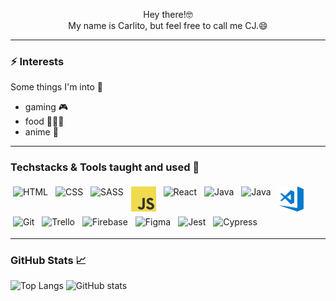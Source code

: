 <p align="center">
  Hey there!🤓
  </br>
  My name is Carlito, but feel free to call me CJ.😄
</p>

---

### :zap: Interests
Some things I'm into 🥵
- gaming 🎮
- food 🥵🍜😩
- anime 🦑

---

### Techstacks & Tools taught and used 🧰
<p >
 <img src="https://img.icons8.com/color/480/000000/html-5--v1.png" alt="HTML" height="40" style="vertical-align:top; margin:4px"  height="40" style="vertical-align:top; margin:4px">
 <img src="https://img.icons8.com/color/48/000000/css3.png" height="40" style="vertical-align:top; margin:4px" alt="CSS" height="40" style="vertical-align:top; margin:4px">
<img src="https://img.icons8.com/color/48/000000/sass.png" alt="SASS" height="40" style="vertical-align:top; margin:4px">
 <img src="https://raw.githubusercontent.com/github/explore/80688e429a7d4ef2fca1e82350fe8e3517d3494d/topics/javascript/javascript.png" alt="Javascript" height="40" style="vertical-align:top; margin:4px">
 <img src="https://img.icons8.com/plasticine/100/000000/react.png" alt="React" height="40" style="vertical-align:top; margin:4px">
 <img src="https://img.icons8.com/color/48/000000/java-coffee-cup-logo.png" alt="Java" height="40" style="vertical-align:top; margin:4px">
<img src="https://img.icons8.com/color/48/000000/intellij-idea.png" alt="Java" height="40" style="vertical-align:top; margin:4px">
 <img src="https://raw.githubusercontent.com/github/explore/80688e429a7d4ef2fca1e82350fe8e3517d3494d/topics/visual-studio-code/visual-studio-code.png" alt="VS Code" height="40" style="vertical-align:top; margin:4px">
  <img src="https://img.icons8.com/color/48/000000/git.png" alt="Git" height="40" style="vertical-align:top; margin:4px">
<img src="https://img.icons8.com/color/48/000000/trello.png" alt="Trello" height="40" style="vertical-align:top; margin:4px">
<img src="https://img.icons8.com/color/48/000000/firebase.png" alt="Firebase" height="40" style="vertical-align:top; margin:4px">
 <img src="https://img.icons8.com/doodle/48/000000/figma.png" alt="Figma" height="40" style="vertical-align:top; margin:4px">
 <img src=https://cdn.freebiesupply.com/logos/large/2x/jest-logo-png-transparent.png alt="Jest" height="40" style="vertical-align:top; margin:4px">
  <img src=https://upload.wikimedia.org/wikipedia/commons/a/a4/Cypress.png alt="Cypress" height="40" style="vertical-align:top; margin:4px">
</p>

---
### GitHub Stats 📈
![Top Langs](https://github-readme-stats.vercel.app/api/top-langs/?username=carlito-jdp&theme=tokyonight)
![GitHub stats](https://github-readme-stats.vercel.app/api?username=carlito-jdp&show_icons=true&theme=tokyonight)


